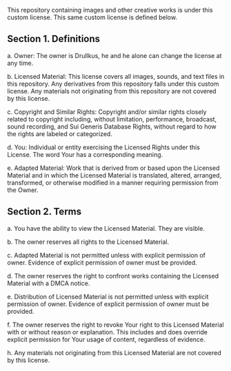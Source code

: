 This repository containing images and other creative works is under this custom license. This same custom license is defined below.

## Section 1. Definitions
a. Owner: The owner is Drullkus, he and he alone can change the license at any time. 

b. Licensed Material: This license covers all images, sounds, and text files in this repository. Any derivatives from this repository falls under this custom license. Any materials not originating from this repository are not covered by this license.

c. Copyright and Similar Rights: Copyright and/or similar rights closely related to copyright including, without limitation, performance, broadcast, sound recording, and Sui Generis Database Rights, without regard to how the rights are labeled or categorized.

d. You: Individual or entity exercising the Licensed Rights under this License. The word Your has a corresponding meaning.

e. Adapted Material: Work that is derived from or based upon the Licensed Material and in which the Licensed Material is translated, altered, arranged, transformed, or otherwise modified in a manner requiring permission from the Owner.

## Section 2. Terms
a. You have the ability to view the Licensed Material. They are visible.

b. The owner reserves all rights to the Licensed Material.

c. Adapted Material is not permitted unless with explicit permission of owner. Evidence of explicit permission of owner must be provided.

d. The owner reserves the right to confront works containing the Licensed Material with a DMCA notice.

e. Distribution of Licensed Material is not permitted unless with explicit permission of owner. Evidence of explicit permission of owner must be provided.

f. The owner reserves the right to revoke Your right to this Licensed Material with or without reason or explanation. This includes and does override explicit permission for Your usage of content, regardless of evidence.

h. Any materials not originating from this Licensed Material are not covered by this license.
